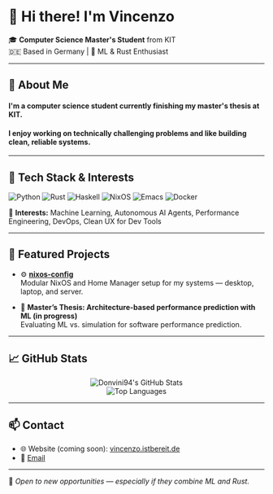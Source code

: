 # 👋 Hi there! I'm Vincenzo

🎓 **Computer Science Master's Student** from KIT  
🇩🇪 Based in Germany | 🤖 ML & Rust Enthusiast

---

## 🧠 About Me

#### I'm a computer science student currently finishing my master's thesis at KIT.  
#### I enjoy working on technically challenging problems and like building clean, reliable systems.
---

## 🚀 Tech Stack & Interests

![Python](https://img.shields.io/badge/Python-3776AB?style=for-the-badge&logo=python&logoColor=white)
![Rust](https://img.shields.io/badge/Rust-000000?style=for-the-badge&logo=rust&logoColor=white)
![Haskell](https://img.shields.io/badge/Haskell-5e5086?style=for-the-badge&logo=haskell&logoColor=white)
![NixOS](https://img.shields.io/badge/NixOS-5277C3?style=for-the-badge&logo=nixos&logoColor=white)
![Emacs](https://img.shields.io/badge/Emacs-7F5AB6?style=for-the-badge&logo=gnu-emacs&logoColor=white)
![Docker](https://img.shields.io/badge/Docker-2496ED?style=for-the-badge&logo=docker&logoColor=white)

🧪 **Interests:** Machine Learning, Autonomous AI Agents, Performance Engineering, DevOps, Clean UX for Dev Tools

---

## 📂 Featured Projects

- ⚙️ **[nixos-config](https://github.com/Donvini94/nixos-config)**  
  Modular NixOS and Home Manager setup for my systems — desktop, laptop, and server.

- 🧠 **Master’s Thesis: Architecture-based performance prediction with ML (in progress)**  
  Evaluating ML vs. simulation for software performance prediction.
  

---

## 📈 GitHub Stats

<p align="center">
  <img src="https://github-readme-stats.vercel.app/api?username=Donvini94&show_icons=true&theme=github_dark&count_private=true" alt="Donvini94's GitHub Stats" />
  <br/>
  <img src="https://github-readme-stats.vercel.app/api/top-langs/?username=Donvini94&layout=compact&theme=github_dark&hide=html,css,javascript" alt="Top Languages" />
</p>

---


## 📫 Contact

- 🌐 Website (coming soon): [vincenzo.istbereit.de](https://vincenzo.istbereit.de)
- 📧 [Email](mailto:vincenzo.pace94@icloud.com)

---


🧭 *Open to new opportunities — especially if they combine ML and Rust.*

